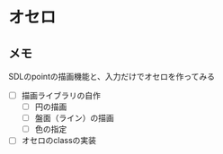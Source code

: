 # オセロ

## メモ

SDLのpointの描画機能と、入力だけでオセロを作ってみる

<!-- TODO -->
- [ ] 描画ライブラリの自作
  - [ ] 円の描画
  - [ ] 盤面（ライン）の描画
  - [ ] 色の指定
- [ ] オセロのclassの実装
